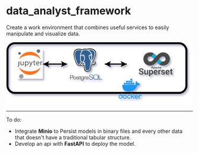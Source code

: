 # data_analyst_framework
Create a work environment that combines useful services to easily manipulate and visualize data.
<p align="center">
  <img src="data/image/data_anal_framework.jpg">
</p>

------
To do:
  - Integrate **Minio** to Persist models in binary files and every other data that doesn't have a traditional tabular structure.
  - Develop an api with **FastAPI** to deploy the model.
